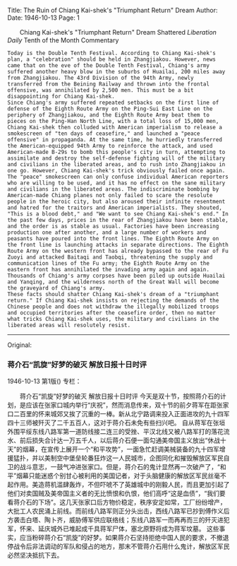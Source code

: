 Title: The Ruin of Chiang Kai-shek's "Triumphant Return" Dream
Author:
Date: 1946-10-13
Page: 1

　　Chiang Kai-shek's "Triumphant Return" Dream Shattered
    *Liberation Daily* Tenth of the Month Commentary

    Today is the Double Tenth Festival. According to Chiang Kai-shek's plan, a "celebration" should be held in Zhangjiakou. However, news came that on the eve of the Double Tenth Festival, Chiang's army suffered another heavy blow in the suburbs of Huailai, 200 miles away from Zhangjiakou. The 43rd Division of the 94th Army, newly transferred from the Beining Railway and thrown into the frontal offensive, was annihilated by 2,500 men. This must be a bit disappointing for Chiang Kai-shek.
    Since Chiang's army suffered repeated setbacks on the first line of defense of the Eighth Route Army on the Ping-Sui East Line on the periphery of Zhangjiakou, and the Eighth Route Army beat them to pieces on the Ping-Han North Line, with a total loss of 15,000 men, Chiang Kai-shek then colluded with American imperialism to release a smokescreen of "ten days of ceasefire," and launched a "peace offensive" in propaganda. At the same time, he hurriedly transferred the American-equipped 94th Army to reinforce the attack, and used American-made B-29s to bomb this people's city in turn, attempting to assimilate and destroy the self-defense fighting will of the military and civilians in the liberated areas, and to rush into Zhangjiakou in one go. However, Chiang Kai-shek's trick obviously failed once again. The "peace" smokescreen can only confuse individual American reporters who are willing to be used, and it has no effect on the sane military and civilians in the liberated areas. The indiscriminate bombing by American-made Chiang planes not only failed to scare the resolute people in the heroic city, but also aroused their infinite resentment and hatred for the traitors and American imperialists. They shouted, "This is a blood debt," and "We want to see Chiang Kai-shek's end." In the past few days, prices in the rear of Zhangjiakou have been stable, and the order is as stable as usual. Factories have been increasing production one after another, and a large number of workers and peasants have poured into the front lines. The Eighth Route Army on the front line is launching attacks in separate directions. The Eighth Route Army on the western front has already bypassed to the rear of Fu Zuoyi and attacked Baitaqi and Taobqi, threatening the supply and communication lines of the Fu army; the Eighth Route Army on the eastern front has annihilated the invading army again and again. Thousands of Chiang's army corpses have been piled up outside Huailai and Yanqing, and the wilderness north of the Great Wall will become the graveyard of Chiang's army.
    These facts should shatter Chiang Kai-shek's dream of a "triumphant return." If Chiang Kai-shek insists on rejecting the demands of the Chinese people and does not withdraw the illegally mobilized troops and occupied territories after the ceasefire order, then no matter what tricks Chiang Kai-shek uses, the military and civilians in the liberated areas will resolutely resist.



<hr /> 

Original: 


### 蒋介石“凯旋”好梦的破灭  解放日报十日时评

1946-10-13
第1版()
专栏：

　　蒋介石“凯旋”好梦的破灭
    解放日报十日时评
    今天是双十节，按照蒋介石的计划，是应该在张家口城内举行“庆祝”，然而消息传来，双十节的前夕蒋军在距张家口二百里的怀来城郊又挨了沉重的一棒。新从北宁路调来投入正面进攻的九十四军四十三师被歼灭了二千五百人，这对于蒋介石未免有些扫兴吧。
    自从蒋军在张垣外围平绥东线八路军第一道防线接二连三的受挫、平汉北线又被八路军打的落花流水、前后损失合计达一万五千人，以后蒋介石便一面勾通美帝国主义放出“休战十天”的烟幕，在宣传上展开一个“和平攻势”，一面急忙赶调美械装备的九十四军增援猛扑，并以美制空中堡垒轮番狂炸这一人民城市，企图同化和摧毁解放区军民自卫的战斗意志，一鼓气冲进张家口。但是，蒋介石的鬼计显然再一次破产了，“和平”烟幕只能迷惑个别甘心被利用的美国记者，对于头脑健康的解放区军民丝毫不起作用。美造蒋机滥肆轰炸，不但吓唬不了英雄城中的刚毅人民，而且更加引起了他们对卖国贼及美帝国主义者的无比愤恨和仇恨，他们高呼“这是血债”，“我们要看蒋介石的下场”。这几天张家口后方物价稳定，秩序安定如常，工厂纷纷增产，大批工人农民涌上前线。而前线八路军则正分头出击，西线八路军已抄到傅作义后方袭击白塔、陶卜齐，威胁傅军供应联络线；东线八路军一而再再而三的歼灭进犯军，怀来、延庆城外已堆起成千具蒋军尸体，塞北原野将成为蒋军坟墓。
    这些事实，应当粉碎蒋介石“凯旋”的好梦。如果蒋介石坚持拒绝中国人民的要求，不撤退停战令后非法调动的军队和侵占的地方，那末不管蒋介石用什么鬼计，解放区军民必然坚决抵抗下去。
